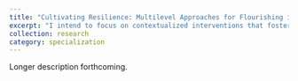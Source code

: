 ```yaml
---
title: "Cultivating Resilience: Multilevel Approaches for Flourishing in Oppressed Communities"
excerpt: "I intend to focus on contextualized interventions that foster resilience, thriving, and flourishing among oppressed communities, utilizing strategies that engage at the structural, community, and individual levels. My research will examine the effectiveness of these comprehensive interventions, particularly how they meet the unique challenges faced by these communities to promote sustainable growth and well-being. I am especially interested in exploring the potential of psychoeducation, psychotherapy, & psychedelic therapeutics as transformative tools for personal development and mental health at the individual level. Through my doctoral studies, I aspire to contribute significantly to the development and refinement of interventions that not only address but also transcend the adversities faced by oppressed populations.<br/><img src='/images/500x300.png'>"
collection: research
category: specialization
---
```


Longer description forthcoming.
